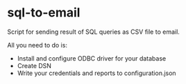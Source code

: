 # sql-to-email

Script for sending result of SQL queries as CSV file to email. 

All you need to do is:
* Install and configure ODBC driver for your database
* Create DSN
* Write your credentials and reports to configuration.json